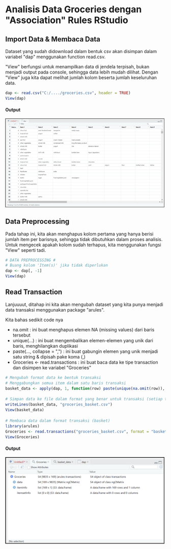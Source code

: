 # Analisis Data Groceries dengan "Association" Rules RStudio
## Import Data & Membaca Data
Dataset yang sudah didownload dalam  bentuk csv akan disimpan dalam variabel "dap" menggunakan function read.csv.

"View" berfungsi untuk menampilkan data di jendela terpisah, bukan menjadi output pada console, sehingga data lebih mudah dilihat. Dengan "View" juga kita dapat melihat jumlah kolom beserta jumlah keseluruhan data.

```r
dap <- read.csv("C:/..../groceries.csv", header = TRUE)
View(dap)
```

#### Output
<img src="../gambar/viewdata.png" width="500">

## Data Preprocessing
Pada tahap ini, kita akan menghapus kolom pertama yang hanya berisi jumlah item per barisnya, sehingga tidak dibutuhkan dalam proses analisis. Untuk mengecek apakah kolom sudah terhapus, kita menggunakan fungsi "View" seperti tadi.

```r
# DATA PREPROCESSING #
# Buang kolom 'Item(s)' jika tidak diperlukan
dap <- dap[, -1]
View(dap)
```

## Read Transaction
Lanjuuuut, ditahap ini kita akan mengubah dataset yang kita punya menjadi data transaksi menggunakan package "arules".

Kita bahas sedikit code nya
- na.omit : ini buat menghapus elemen NA (missing values) dari baris tersebut
- unique(...) : ini buat mengembalikan elemen-elemen yang unik dari baris, menghilangkan duplikasi
- paste(..., collapse = ",") : ini buat gabungin elemen yang unik menjadi satu string & dipisah pake koma (,)
- Groceries <- read.transactions : ini buat baca data ke tipe transaction dan disimpen ke variabel "Groceries"

```r
# Mengubah format data ke bentuk transaksi
# Menggabungkan semua item dalam satu baris transaksi
basket_data <- apply(dap, 1, function(row) paste(unique(na.omit(row)), collapse = ","))

# Simpan data ke file dalam format yang benar untuk transaksi (setiap transaksi di satu baris)
writeLines(basket_data, "groceries_basket.csv")
View(basket_data)

# Membaca data dalam format transaksi (basket)
library(arules)
Groceries <- read.transactions("groceries_basket.csv", format = "basket", sep = ",")
View(Groceries)
```

#### Output
<img src="../gambar/read_transaction.png" width="500">
